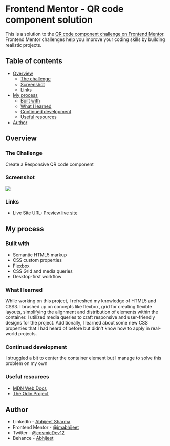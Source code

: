 # Frontend Mentor - QR code component solution

This is a solution to the [QR code component challenge on Frontend Mentor](https://www.frontendmentor.io/challenges/qr-code-component-iux_sIO_H). Frontend Mentor challenges help you improve your coding skills by building realistic projects. 

## Table of contents

- [Overview](#overview)
  - [The challenge](#the-challenge)
  - [Screenshot](#screenshot) 
  - [Links](#links)
- [My process](#my-process)
  - [Built with](#built-with)
  - [What I learned](#what-i-learned)
  - [Continued development](#continued-development)
  - [Useful resources](#useful-resources)
- [Author](#author)


## Overview

### The Challenge
Create a Responsive QR code component

### Screenshot
![](./screenshot.jpg)

### Links
- Live Site URL: [Preview live site](https://imabhijeet.github.io/QRcode_Component/)

## My process

### Built with
- Semantic HTML5 markup
- CSS custom properties
- Flexbox
- CSS Grid and media queries
- Desktop-first workflow

### What I learned

While working on this project, I refreshed my knowledge of HTML5 and CSS3. I brushed up on concepts like flexbox, grid for creating flexible layouts, simplifying the alignment and distribution of elements within the container. I utilized media queries to craft responsive and user-friendly designs for the project. Additionally, I learned about some new CSS properties that I had heard of before but didn't know how to apply in real-world projects.

### Continued development
I struggled a bit to center the container element but I manage to solve this problem on my own

### Useful resources
- [MDN Web Docs](https://developer.mozilla.org/en-US/)
- [The Odin Project](https://www.theodinproject.com/)

## Author
- LinkedIn - [Abhijeet Sharma](https://www.linkedin.com/in/abhijeet-sharma-994064227/)
- Frontend Mentor - [@imabhijeet](https://www.frontendmentor.io/profile/imabhijeet)
- Twitter - [@cosmicDev12](https://twitter.com/cosmicDev12)
- Behance - [Abhijeet](https://www.behance.net/abhijeetsharma17)

